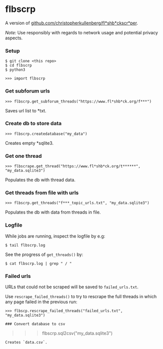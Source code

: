 # flbscrp

A version of [github.com/christopherkullenberg/fl\*shb\*ckscr\*per](https://github.com/christopherkullenberg/flashbackscraper).

*Note:* Use responsibly with regards to network usage and potential privacy aspects.

### Setup
```
$ git clone <this repo>
$ cd flbscrp
$ python3

>>> import flbscrp
```
### Get subforum urls
```
>>> flbscrp.get_subforum_threads("https://www.fl*shb*ck.org/f***")
```
Saves url list to \*txt.

### Create db to store data
```
>>> flbscrp.createdatabase("my_data")
```
Creates empty \*sqlite3.

### Get one thread
```
>>> flbscrape.get_thread("https://www.fl*shb*ck.org/t******", "my_data.sqlite3")
```
Populates the db with thread data.

### Get threads from file with urls
```
>>> flbscrp.get_threads("f***_topic_urls.txt", "my_data.sqlite3")
```
Populates the db with data from threads in file.

### Logfile

While jobs are running, inspect the logfile by e.g:

```
$ tail flbscrp.log
```

See the progress of `get_threads()` by:

```
$ cat flbscrp.log | grep " / "
```

### Failed urls

URLs that could not be scraped will be saved to `failed_urls.txt`.

Use `rescrape_failed_threads()` to try to rescrape the full threads in which any page failed in the previous run:

```
>>> flbscp.rescrape_failed_threads("failed_urls.txt", "my_data.sqlite3")

### Convert database to csv
```
>>> flbscrp.sql2csv("my_data.sqlite3")
```
Creates `data.csv`.
